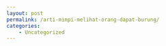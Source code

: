 ```yaml
---
layout: post
permalink: /arti-mimpi-melihat-orang-dapat-burung/
categories:
    - Uncategorized
---
```


